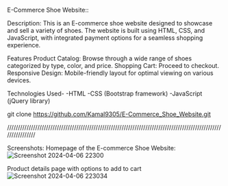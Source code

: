 E-Commerce Shoe Website::

Description:
This is an E-commerce shoe website designed to showcase and sell a variety of shoes. 
The website is built using HTML, CSS, and JavaScript, with integrated payment options
for a seamless shopping experience.

Features
Product Catalog: Browse through a wide range of shoes categorized by type, color, and price.
Shopping Cart: Proceed to checkout.
Responsive Design: Mobile-friendly layout for optimal viewing on various devices.

Technologies Used-
-HTML
-CSS (Bootstrap framework)
-JavaScript (jQuery library)

git clone https://github.com/Kamal9305/E-Commerce_Shoe_Website.git

////////////////////////////////////////////////////////////////////////////////////////////////////////////////

Screenshots:
Homepage of the E-commerce Shoe Website:
![Screenshot 2024-04-06 22300](https://github.com/Kamal9305/E-Commerce_Shoe_Website/assets/150694888/0a2b5dc5-773e-400c-9d00-4c56807ec311)

Product details page with options to add to cart
![Screenshot 2024-04-06 223034](https://github.com/Kamal9305/E-Commerce_Shoe_Website/assets/150694888/1ff30a2f-33de-40c4-b33e-cbad7a9627ce)
